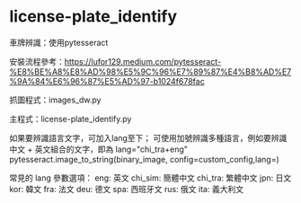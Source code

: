 # license-plate_identify

車牌辨識：使用pytesseract

安裝流程參考：https://lufor129.medium.com/pytesseract-%E8%BE%A8%E8%AD%98%E5%9C%96%E7%89%87%E4%B8%AD%E7%9A%84%E6%96%87%E5%AD%97-b1024f678fac


抓圖程式：images_dw.py

主程式：license-plate_identify.py


如果要辨識語言文字，可加入lang至下；
可使用加號辨識多種語言，例如要辨識中文 + 英文組合的文字，即為 lang="chi_tra+eng"
pytesseract.image_to_string(binary_image, config=custom_config,lang=)

常見的 lang 參數選項：
eng: 英文
chi_sim: 簡體中文
chi_tra: 繁體中文
jpn: 日文
kor: 韓文
fra: 法文
deu: 德文
spa: 西班牙文
rus: 俄文
ita: 義大利文
